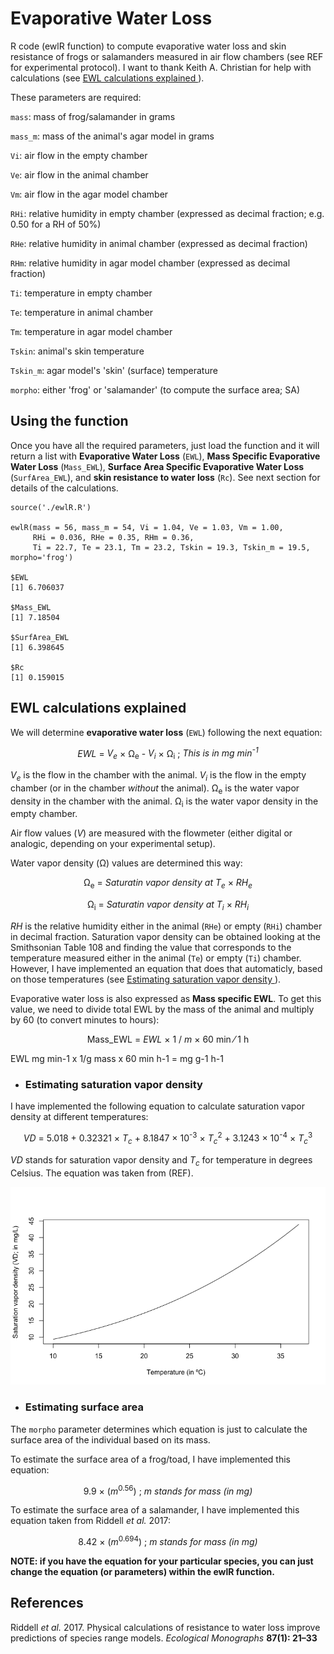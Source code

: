 # Evaporative Water Loss

R code (ewlR function) to compute evaporative water loss and skin resistance of frogs or salamanders measured in air flow chambers (see REF for experimental protocol). I want to thank Keith A. Christian for help with calculations (see [ EWL calculations explained ](#ewl-calculations-explained)). 

These parameters are required:

`mass`: mass of frog/salamander in grams

`mass_m`: mass of the animal's agar model in grams

`Vi`: air flow in the empty chamber

`Ve`: air flow in the animal chamber

`Vm`: air flow in the agar model chamber

`RHi`: relative humidity in empty chamber (expressed as decimal fraction; e.g. 0.50 for a RH of 50%)

`RHe`: relative humidity in animal chamber (expressed as decimal fraction)

`RHm`: relative humidity in agar model chamber (expressed as decimal fraction)

`Ti`: temperature in empty chamber

`Te`: temperature in animal chamber

`Tm`: temperature in agar model chamber

`Tskin`: animal's skin temperature

`Tskin_m`: agar model's 'skin' (surface) temperature

`morpho`: either 'frog' or 'salamander' (to compute the surface area; SA)

## Using the function
Once you have all the required parameters, just load the function and it will return a list with **Evaporative Water Loss** (`EWL`), **Mass Specific Evaporative Water Loss** (`Mass_EWL`), **Surface Area Specific Evaporative Water Loss** (`SurfArea_EWL`), and **skin resistance to water loss** (`Rc`). See next section for details of the calculations. 

```{r}
source('./ewlR.R')

ewlR(mass = 56, mass_m = 54, Vi = 1.04, Ve = 1.03, Vm = 1.00, 
     RHi = 0.036, RHe = 0.35, RHm = 0.36,
     Ti = 22.7, Te = 23.1, Tm = 23.2, Tskin = 19.3, Tskin_m = 19.5, morpho='frog')

$EWL
[1] 6.706037

$Mass_EWL
[1] 7.18504

$SurfArea_EWL
[1] 6.398645

$Rc
[1] 0.159015

```

## EWL calculations explained

We will determine **evaporative water loss** (`EWL`) following the next equation:

<p align="center">
<i>EWL</i> = <i>V<sub>e</sub></i> &times; &Omega;<sub>e</sub> - <i>V<sub>i</sub></i> &times; &Omega;<sub>i</sub> ; <i>This is in mg min<sup>-1</sup></i>
</p>

*V<sub>e</sub>* is the flow in the chamber with the animal. *V<sub>i</sub>* is the flow in the empty chamber (or in the chamber *without* the animal). &Omega;<sub>e</sub> is the water vapor density in the chamber with the animal. &Omega;<sub>i</sub> is the water vapor density in the empty chamber. 

Air flow values (*V*) are measured with the flowmeter (either digital or analogic, depending on your experimental setup). 

Water vapor density (&Omega;) values are determined this way:

<p align="center">
&Omega;<sub>e</sub> = <i>Saturatin vapor density at T<sub>e</sub></i> &times; <i>RH<sub>e</sub></i>
</p>

<p align="center">
&Omega;<sub>i</sub> = <i>Saturatin vapor density at T<sub>i</sub></i> &times; <i>RH<sub>i</sub></i>
</p>

*RH* is the relative humidity either in the animal (`RHe`) or empty (`RHi`) chamber in decimal fraction. Saturation vapor density can be obtained looking at the Smithsonian Table 108 and finding the value that corresponds to the temperature measured either in the animal (`Te`) or empty (`Ti`) chamber. However, I have implemented an equation that does that automaticly, based on those temperatures (see [ Estimating saturation vapor density ](#estimating-saturation-vapor-density)).


Evaporative water loss is also expressed as **Mass specific EWL**. To get this value, we need to divide total EWL by the mass of the animal and multiply by 60 (to convert minutes to hours):

<p align="center">
Mass_EWL = <i>EWL</i> &times; <span class="fraction"> 1 / <i>m</i> </span> &times; 60 min &frasl; 1 h
</p>


EWL mg min-1 x 1/g mass x 60 min h-1 = mg g-1 h-1

* ### Estimating saturation vapor density

I have implemented the following equation to calculate saturation vapor density at different temperatures:

<p align="center">
<i>VD</i> = 5.018 + 0.32321 &times; <i>T<sub>c</sub></i> + 8.1847 &times; 10<sup>-3</sup> &times; <i>T<sub>c</sub></i><sup>2</sup> + 3.1243 &times; 10<sup>-4</sup> &times; <i>T<sub>c</sub></i><sup>3</sup>
</p>

*VD* stands for saturation vapor density and *T<sub>c</sub>* for temperature in degrees Celsius. The equation was taken from (REF).


![VD](./images/VD_plot.png)

* ### Estimating surface area

The `morpho` parameter determines which equation is just to calculate the surface area of the individual based on its mass. 

To estimate the surface area of a frog/toad, I have implemented this equation:

<p align="center">
9.9 &times; (<i>m</i><sup>0.56</sup>) ; <i>m stands for mass (in mg)</i>
</p>

To estimate the surface area of a salamander, I have implemented this equation taken from Riddell *et al.* 2017:

<p align="center">
8.42 &times; (<i>m</i><sup>0.694</sup>) ; <i>m stands for mass (in mg)</i>
</p>

**NOTE: if you have the equation for your particular species, you can just change the equation (or parameters) within the ewlR function.**

## References

Riddell *et al.* 2017. Physical calculations of resistance to water loss improve predictions of species range models. *Ecological Monographs* **87(1): 21–33**

